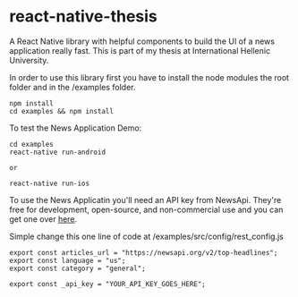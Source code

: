 # react-native-thesis
A React Native library with helpful components to build the UI of a news application really fast. This is part of my thesis at International Hellenic University.

In order to use this library first you have to install the node modules the root folder and in the /examples folder. 

```
npm install 
cd examples && npm install
```

To test the News Application Demo:

```
cd examples
react-native run-android

or

react-native run-ios
```

To use the News Applicatin you'll need an API key from NewsApi. They're free for development, open-source, and non-commercial use and you can get one over [here](https://newsapi.org).

Simple change this one line of code at /examples/src/config/rest_config.js

```
export const articles_url = "https://newsapi.org/v2/top-headlines";
export const language = "us";
export const category = "general";

export const _api_key = "YOUR_API_KEY_GOES_HERE";
```
